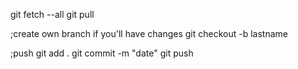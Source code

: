 git fetch --all
git pull

;create own branch if you'll have changes
git checkout -b lastname

;push
git add . 
git commit -m "date"
git push
